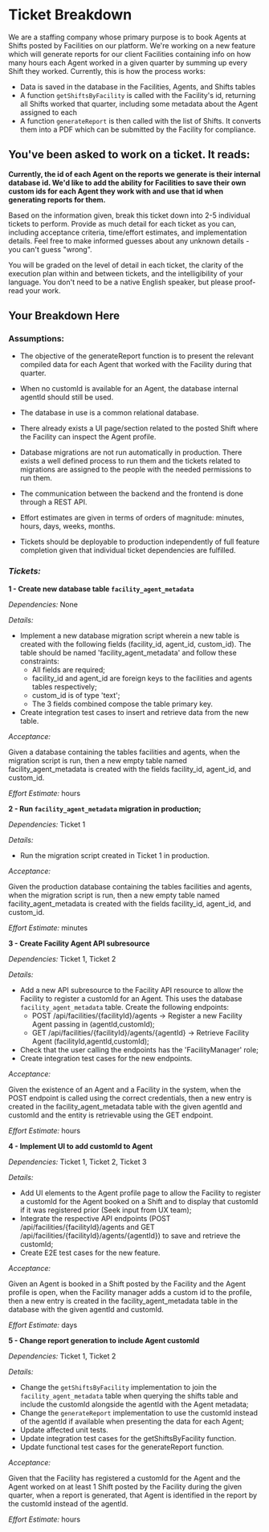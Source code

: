 # Ticket Breakdown
We are a staffing company whose primary purpose is to book Agents at Shifts posted by Facilities on our platform. We're working on a new feature which will generate reports for our client Facilities containing info on how many hours each Agent worked in a given quarter by summing up every Shift they worked. Currently, this is how the process works:

- Data is saved in the database in the Facilities, Agents, and Shifts tables
- A function `getShiftsByFacility` is called with the Facility's id, returning all Shifts worked that quarter, including some metadata about the Agent assigned to each
- A function `generateReport` is then called with the list of Shifts. It converts them into a PDF which can be submitted by the Facility for compliance.

## You've been asked to work on a ticket. It reads:

**Currently, the id of each Agent on the reports we generate is their internal database id. We'd like to add the ability for Facilities to save their own custom ids for each Agent they work with and use that id when generating reports for them.**


Based on the information given, break this ticket down into 2-5 individual tickets to perform. Provide as much detail for each ticket as you can, including acceptance criteria, time/effort estimates, and implementation details. Feel free to make informed guesses about any unknown details - you can't guess "wrong".


You will be graded on the level of detail in each ticket, the clarity of the execution plan within and between tickets, and the intelligibility of your language. You don't need to be a native English speaker, but please proof-read your work.

## Your Breakdown Here


### Assumptions:

  - The objective of the generateReport function is to present the relevant compiled data for each Agent that worked with the Facility during that quarter.

  - When no customId is available for an Agent, the database internal agentId should still be used.

  - The database in use is a common relational database.

  - There already exists a UI page/section related to the posted Shift where the Facility can inspect the Agent profile.

  - Database migrations are not run automatically in production. There exists a well defined process to run them and the tickets related to migrations are assigned to the people with the needed permissions to run them.

  - The communication between the backend and the frontend is done through a REST API.

  - Effort estimates are given in terms of orders of magnitude: minutes, hours, days, weeks, months.

  - Tickets should be deployable to production independently of full feature completion given that individual ticket dependencies are fulfilled.


### *Tickets:*


**1 - Create new database table `facility_agent_metadata`**

*Dependencies:* None

*Details:*
  - Implement a new database migration script wherein a new table is created with the following fields (facility_id, agent_id, custom_id). The table should be named 'facility_agent_metadata' and follow these constraints:
    - All fields are required;
    - facility_id and agent_id are foreign keys to the facilities and agents tables respectively;
    - custom_id is of type 'text';
    - The 3 fields combined compose the table primary key.
  - Create integration test cases to insert and retrieve data from the new table.
  

*Acceptance:*

  Given a database containing the tables facilities and agents, when the migration script is run, then a new empty table named facility_agent_metadata is created with the fields facility_id, agent_id, and custom_id.

*Effort Estimate:* hours


**2 - Run `facility_agent_metadata` migration in production;**

*Dependencies:* Ticket 1

*Details:*
  - Run the migration script created in Ticket 1 in production.
  
*Acceptance:* 

  Given the production database containing the tables facilities and agents, when the migration script is run, then a new empty table named facility_agent_metadata is created with the fields facility_id, agent_id, and custom_id.

*Effort Estimate:* minutes


**3 - Create Facility Agent API subresource**

*Dependencies:* Ticket 1, Ticket 2

*Details:*
  - Add a new API subresource to the Facility API resource to allow the Facility to register a customId for an Agent. This uses the database `facility_agent_metadata` table. Create the following endpoints:
    - POST /api/facilities/{facilityId}/agents -> Register a new Facility Agent passing in (agentId,customId);
    - GET /api/facilities/{facilityId}/agents/{agentId} -> Retrieve Facility Agent (facilityId,agentId,customId);
  - Check that the user calling the endpoints has the 'FacilityManager' role;
  - Create integration test cases for the new endpoints.
  
*Acceptance:*

  Given the existence of an Agent and a Facility in the system, when the POST endpoint is called using the correct credentials, then a new entry is created in the facility_agent_metadata table with the given agentId and customId and the entity is retrievable using the GET endpoint.

*Effort Estimate:* hours


**4 - Implement UI to add customId to Agent**

*Dependencies:* Ticket 1, Ticket 2, Ticket 3

*Details:*
  - Add UI elements to the Agent profile page to allow the Facility to register a customId for the Agent booked on a Shift and to display that customId if it was registered prior (Seek input from UX team);
  - Integrate the respective API endpoints (POST /api/facilities/{facilityId}/agents and GET /api/facilities/{facilityId}/agents/{agentId}) to save and retrieve the customId;
  - Create E2E test cases for the new feature.
  
*Acceptance:*

  Given an Agent is booked in a Shift posted by the Facility and the Agent profile is open, when the Facility manager adds a custom id to the profile, then a new entry is created in the facility_agent_metadata table in the database with the given agentId and customId.

*Effort Estimate:* days


**5 - Change report generation to include Agent customId**

*Dependencies:* Ticket 1, Ticket 2

*Details:*
  - Change the `getShiftsByFacility` implementation to join the `facility_agent_metadata` table when querying the shifts table and include the customId alongside the agentId with the Agent metadata;
  - Change the `generateReport` implementation to use the customId instead of the agentId if available when presenting the data for each Agent;
  - Update affected unit tests.
  - Update integration test cases for the getShiftsByFacility function.
  - Update functional test cases for the generateReport function.
  
*Acceptance:*

  Given that the Facility has registered a customId for the Agent and the Agent worked on at least 1 Shift posted by the Facility during the given quarter, when a report is generated, that Agent is identified in the report by the customId instead of the agentId.

*Effort Estimate:* hours